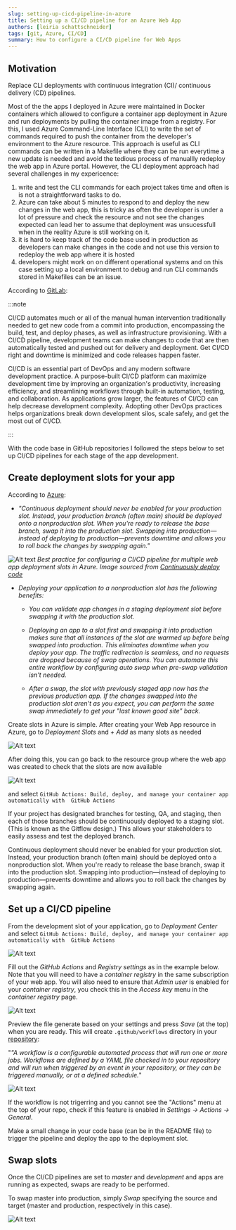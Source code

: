 ```yaml
---
slug: setting-up-cicd-pipeline-in-azure
title: Setting up a CI/CD pipeline for an Azure Web App
authors: [leiria schattschneider]
tags: [git, Azure, CI/CD]
summary: How to configure a CI/CD pipeline for Web Apps
---
```


## Motivation

Replace CLI deployments with continuous integration (CI)/ continuous delivery (CD) pipelines.

Most of the the apps I deployed in Azure were maintained in Docker containers which allowed to configure a container app deployment in Azure and run deployments by pulling the container image from a registry. For this, I used Azure Command-Line Interface (CLI) to write the set of commands required to push the container from the developer's environment to the Azure resource. This approach is useful as CLI commands can be written in a Makefile where they can be run everytime a new update is needed and avoid the tedious process of manuallly redeploy the web app in Azure portal. However, the CLI deployment approach had several challenges in my expericence:

1. write and test the CLI commands for each project takes time and often is is not a straightforward tasks to do.
1. Azure can take about 5 minutes to respond to and deploy the new changes in the web app, this is tricky as often the developer is under a lot of pressure and check the resource and not see the changes expected can lead her to assume that deployment was unsucessfull when in the reality Azure is still working on it.
1. it is hard to keep track of the code base used in production as developers can make changes in the code and not use this version to redeploy the web app where it is hosted
1. developers might work on on different operational systems and on this case setting up a local environment to debug and run CLI commands stored in Makefiles can be an issue.

According to [GitLab](https://about.gitlab.com/topics/ci-cd/):

:::note

CI/CD automates much or all of the manual human intervention traditionally needed to get new code from a commit into production, encompassing the build, test, and deploy phases, as well as infrastructure provisioning. With a CI/CD pipeline, development teams can make changes to code that are then automatically tested and pushed out for delivery and deployment. Get CI/CD right and downtime is minimized and code releases happen faster.

CI/CD is an essential part of DevOps and any modern software development practice. A purpose-built CI/CD platform can maximize development time by improving an organization's productivity, increasing efficiency, and streamlining workflows through built-in automation, testing, and collaboration. As applications grow larger, the features of CI/CD can help decrease development complexity. Adopting other DevOps practices helps organizations break down development silos, scale safely, and get the most out of CI/CD.

:::

With the code base in GitHub repositories I followed the steps below to set up CI/CD pipelines for each stage of the app development.

## Create deployment slots for your app

According to [Azure]((https://learn.microsoft.com/en-us/azure/app-service/deploy-staging-slots?tabs=portal)):

- *"Continuous deployment should never be enabled for your production slot. Instead, your production branch (often main) should be deployed onto a nonproduction slot. When you're ready to release the base branch, swap it into the production slot. Swapping into production—instead of deploying to production—prevents downtime and allows you to roll back the changes by swapping again."*

![Alt text](image-11.png)
*Best practice for configuring a CI/CD pipeline for multiple web app deployment slots in Azure. Image sourced from [Continuously deploy code](https://learn.microsoft.com/en-us/azure/app-service/deploy-best-practices#continuously-deploy-code)*


- *Deploying your application to a nonproduction slot has the following benefits:*

  - *You can validate app changes in a staging deployment slot before swapping it with the production slot.*

  - *Deploying an app to a slot first and swapping it into production makes sure that all instances of the slot are warmed up before being swapped into production. This eliminates downtime when you deploy your app. The traffic redirection is seamless, and no requests are dropped because of swap operations. You can automate this entire workflow by configuring auto swap when pre-swap validation isn't needed.*

  - *After a swap, the slot with previously staged app now has the previous production app. If the changes swapped into the production slot aren't as you expect, you can perform the same swap immediately to get your "last known good site" back.*



Create slots in Azure is simple. After creating your Web App resource in Azure, go to *Deployment Slots* and *+ Add* as many slots as needed

![Alt text](image-12.png)

After doing this, you can go back to the resource group where the web app was created to check that the slots are now available

![Alt text](image-13.png)


and select `GitHub Actions: Build, deploy, and manage your container app automatically with  GitHub Actions`


If your project has designated branches for testing, QA, and staging, then each of those branches should be continuously deployed to a staging slot. (This is known as the Gitflow design.) This allows your stakeholders to easily assess and test the deployed branch.

Continuous deployment should never be enabled for your production slot. Instead, your production branch (often main) should be deployed onto a nonproduction slot. When you're ready to release the base branch, swap it into the production slot. Swapping into production—instead of deploying to production—prevents downtime and allows you to roll back the changes by swapping again.

## Set up a CI/CD pipeline

From the development slot of your application, go to *Deployment Center* and select `GitHub Actions: Build, deploy, and manage your container app automatically with  GitHub Actions`

![Alt text](image-10.png)

Fill out the *GitHub Actions* and *Registry settings* as in the example below. Note that you will need to have a *container registry* in the same subscription of your web app. You will also need to ensure that *Admin user* is enabled for your *container registry*, you check this in the *Access key* menu in the *container registry* page.

![Alt text](image-14.png)

Preview the file generate based on your settings and press *Save* (at the top) when you are ready. This will create `.github/workflows` directory in your [repository](https://docs.github.com/en/actions/using-workflows/about-workflows):

"*"A workflow is a configurable automated process that will run one or more jobs. Workflows are defined by a YAML file checked in to your repository and will run when triggered by an event in your repository, or they can be triggered manually, or at a defined schedule.*"

![Alt text](image-15.png)

If the workflow is not trigerring and you cannot see the "Actions" menu at the top of your repo, check if this feature is enabled in *Settings -> Actions -> General*.

Make a small change in your code base (can be in the README file) to trigger the pipeline and deploy the app to the deployment slot.

## Swap slots

Once the CI/CD pipelines are set to *master* and *development* and apps are running as expected, swaps are ready to be performed.

To swap master into production, simply *Swap* specifying the source and target (master and production, respectively in this case).

![Alt text](image-17.png)